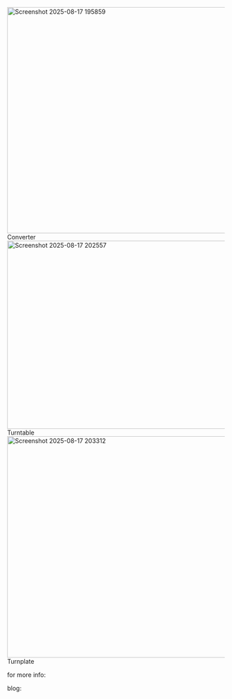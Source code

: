 <img width="1462" height="523" alt="Screenshot 2025-08-17 195859" src="https://github.com/user-attachments/assets/d059b03c-d708-4763-9392-f395c2cfb51f" />
Converter
<img width="650" height="435" alt="Screenshot 2025-08-17 202557" src="https://github.com/user-attachments/assets/6eb56536-0da1-49b2-bf88-b0a3cdadfc84" />
Turntable
<img width="968" height="512" alt="Screenshot 2025-08-17 203312" src="https://github.com/user-attachments/assets/32483f9d-3241-46dd-86d1-c85944462de6" />
Turnplate

for more info: 

blog:
